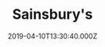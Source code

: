 ---
date: 2019-04-10T13:30:40.000Z
title: Sainsbury's
latitude: 52.03680439353828
longitude: 0.7403466122105838
category: checkin
---